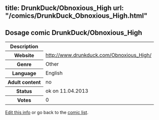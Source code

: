 title: DrunkDuck/Obnoxious_High
url: "/comics/DrunkDuck_Obnoxious_High.html"
---
Dosage comic DrunkDuck/Obnoxious_High
-----------------------------------------

<table class="comicinfo">
<tr>
<th>Description</th><td></td>
</tr>
<tr>
<th>Website</th><td><a href="http://www.drunkduck.com/Obnoxious_High/">http://www.drunkduck.com/Obnoxious_High/</a></td>
</tr>
<tr>
<th>Genre</th><td>Other</td>
</tr>
<tr>
<th>Language</th><td>English</td>
</tr>
<tr>
<th>Adult content</th><td>no</td>
</tr>
<tr>
<th>Status</th><td>ok on 11.04.2013</td>
</tr>
<tr>
<th>Votes</th><td>0</div></td>
</tr>
</table>

[Edit this info](/comics/DrunkDuck_Obnoxious_High_edit.html) or go back to the [comic list](../comic-index.html).
